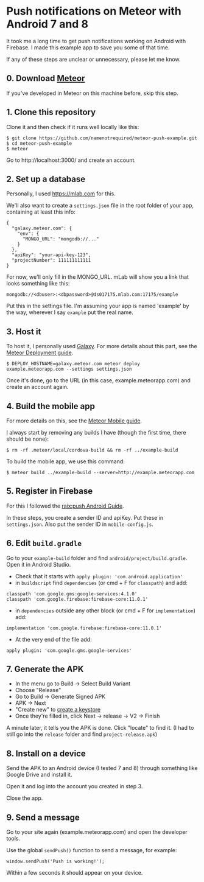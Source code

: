 # Push notifications on Meteor with Android 7 and 8

It took me a long time to get push notifications working on Android with Firebase. I made this example app to save you some of that time.

If any of these steps are unclear or unnecessary, please let me know.

## 0. Download [Meteor](https://www.meteor.com/)

If you've developed in Meteor on this machine before, skip this step.

## 1. Clone this repository

Clone it and then check if it runs well locally like this:

```
$ git clone https://github.com/namenotrequired/meteor-push-example.git
$ cd meteor-push-example
$ meteor
```

Go to http://localhost:3000/ and create an account.

## 2. Set up a database

Personally, I used https://mlab.com for this.

We'll also want to create a `settings.json` file in the root folder of your app, containing at least this info:

```
{
  "galaxy.meteor.com": {
    "env": {
      "MONGO_URL": "mongodb://..."
    }
  },
  "apiKey": "your-api-key-123",
  "projectNumber": 111111111111
}

```

For now, we'll only fill in the MONGO_URL. mLab will show you a link that looks something like this:

```
mongodb://<dbuser>:<dbpassword>@ds017175.mlab.com:17175/example
```

Put this in the settings file. I'm assuming your app is named 'example' by the way, wherever I say `example` put the real name.

## 3. Host it

To host it, I personally used [Galaxy](https://www.meteor.com/hosting). For more details about this part, see the [Meteor Deployment guide](https://guide.meteor.com/deployment.html#galaxy).


```
$ DEPLOY_HOSTNAME=galaxy.meteor.com meteor deploy example.meteorapp.com --settings settings.json
```

Once it's done, go to the URL (in this case, example.meteorapp.com) and create an account again.

## 4. Build the mobile app

For more details on this, see the [Meteor Mobile guide](https://guide.meteor.com/mobile.html).

I always start by removing any builds I have (though the first time, there should be none):

```
$ rm -rf .meteor/local/cordova-build && rm -rf ../example-build
```

To build the mobile app, we use this command:

```
$ meteor build ../example-build --server=http://example.meteorapp.com
```

## 5. Register in Firebase

For this I followed the [raix:push Android Guide](https://github.com/raix/push/blob/master/docs/ANDROID.md).

In these steps, you create a sender ID and apiKey. Put these in `settings.json`. Also put the sender ID in `mobile-config.js`.

## 6. Edit `build.gradle`

Go to your `example-build` folder and find `android/project/build.gradle`. Open it in Android Studio.

- Check that it starts with `apply plugin: 'com.android.application'`
- in `buildscript` find `dependencies` (or cmd + F for `classpath`) and add:
```
classpath 'com.google.gms:google-services:4.1.0'
classpath 'com.google.firebase:firebase-core:11.0.1'
```
- in `dependencies` outside any other block (or cmd + F for `implementation`) add:
```
implementation 'com.google.firebase:firebase-core:11.0.1'
```
- At the very end of the file add:
```
apply plugin: 'com.google.gms.google-services'
```

## 7. Generate the APK

- In the menu go to Build -> Select Build Variant
- Choose "Release"
- Go to Build -> Generate Signed APK
- APK -> Next
- "Create new" to [create a keystore](https://developer.android.com/studio/publish/app-signing#generate-key)
- Once they're filled in, click Next -> release -> V2 -> Finish

A minute later, it tells you the APK is done. Click "locate" to find it. (I had to still go into the `release` folder and find `project-release.apk`)

## 8. Install on a device

Send the APK to an Android device (I tested 7 and 8) through something like Google Drive and install it.

Open it and log into the account you created in step 3.

Close the app.

## 9. Send a message

Go to your site again (example.meteorapp.com) and open the developer tools.

Use the global `sendPush()` function to send a message, for example:

```
window.sendPush('Push is working!');
```

Within a few seconds it should appear on your device.




